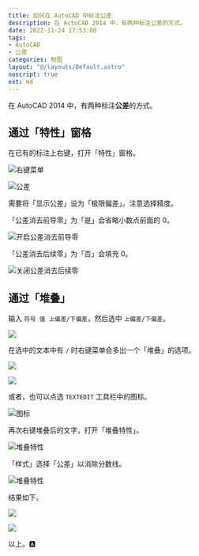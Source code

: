 ```yaml
---
title: 如何在 AutoCAD 中标注公差
description: 在 AutoCAD 2014 中，有两种标注公差的方式。
date: 2022-11-24 17:53:08
tags:
- AutoCAD
- 公差
categories: 制图
layout: "@/layouts/Default.astro"
noscript: true
ext: md
---
```


在 AutoCAD 2014 中，有两种标注**公差**的方式。

## 通过「特性」窗格

在已有的标注上右键，打开「特性」窗格。

![右键菜单](http://telegra.ph/file/540a9fe796d6a51b73282.png)

![公差](http://telegra.ph/file/d5ae69a9615a1aa6437ff.png)

需要将「显示公差」设为「极限偏差」。注意选择精度。

「公差消去前导零」为「是」会省略小数点前面的 0。

![开启公差消去前导零](http://telegra.ph/file/792b20aa1b988fe7323a6.png)

「公差消去后续零」为「否」会填充 0。

![关闭公差消去后续零](http://telegra.ph/file/a646234170dfcf2bd39fd.png)

## 通过「堆叠」

输入 `符号 值 上偏差/下偏差`，然后选中 `上偏差/下偏差`。

![](http://telegra.ph/file/a5e6105150a35e110e1df.png)

在选中的文本中有 `/` 时右键菜单会多出一个「堆叠」的选项。

![](http://telegra.ph/file/d844e454c8b91b99c2425.png)

![](http://telegra.ph/file/f1eb111b161668c71d0f3.png)

或者，也可以点选 `TEXTEDIT` 工具栏中的图标。

![图标](http://telegra.ph/file/b67a8ae0728365868acb6.png)

再次右键堆叠后的文字，打开「堆叠特性」。

![堆叠特性](http://telegra.ph/file/c6448eb051d12a373b8fa.png)

「样式」选择「公差」以消除分数线。

![堆叠特性](http://telegra.ph/file/69c1343f4bc77492dc2c8.png)

结果如下。

![](http://telegra.ph/file/b763f36b74cbf9bb64f63.png)

![](http://telegra.ph/file/2e5f91739f4a585055e57.png)

以上。🅰️
